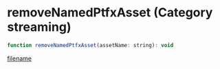 # removeNamedPtfxAsset (Category streaming)

```js
function removeNamedPtfxAsset(assetName: string): void
```

[filename](removeNamedPtfxAsset_m.md ':include')
